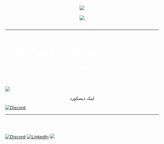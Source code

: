 
<br/>  

<div align="center"><img src="https://github-readme-stats.vercel.app/api?username=alireza009d&theme=aqua&hide_border=true&include_all_commits=false&count_private=true" align="center" /></div>  

<br/>  

<div align="center"><img src="https://github-readme-stats.vercel.app/api/top-langs/?username=alireza009d&theme=aqua&hide_border=true&include_all_commits=false&count_private=true&layout=compact" align="center" /></div>  

<br>
<hr>

<p align="center"
  style="
    text-align: center;
    color: #ffffff;
    opacity: 1;
    font-size: 42px;
  ">
  سرور ماینکرافت  اوشن ام سی
</p>

<img align="center" src="https://cdn.discordapp.com/attachments/1227218621604827243/1291154117871276055/OceanMcLogo.png?ex=67122e3a&is=6710dcba&hm=3a470bd849a37367dfe5c5fe7269d16336adbf0ecf0fa9dabe4eb7421e0fcafe&">

<p align="center" style="size: 15px">لینک دیسکورد</p>

[![Discord](https://img.shields.io/badge/Discord-%237289DA.svg?logo=discord&logoColor=white)](https://discord.gg/dh3Rwar5V2)

<hr>
<br><br>  

[![Discord](https://img.shields.io/badge/Discord-%237289DA.svg?logo=discord&logoColor=white)](https://discord.gg/dh3Rwar5V2)
[![LinkedIn](https://img.shields.io/badge/LinkedIn-%230077B5.svg?logo=linkedin&logoColor=white)](https://linkedin.com/in/alireza009d) 
[![](https://visitcount.itsvg.in/api?id=alireza009d&icon=9&color=3)](https://discord.gg/dh3Rwar5V2)
